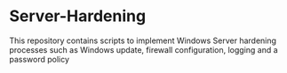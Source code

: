 # Server-Hardening
This repository contains scripts to implement Windows Server hardening processes such as Windows update, firewall configuration, logging and a password policy
